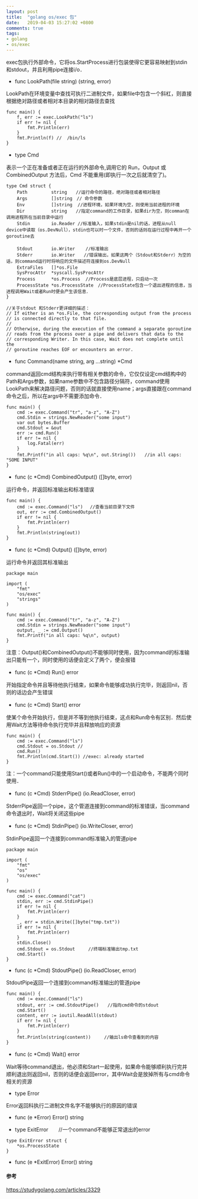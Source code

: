 ```yaml
---
layout: post
title:  "golang os/exec 包"
date:   2019-04-03 15:27:02 +0800
comments: true
tags:
- golang
- os/exec
---
```


exec包执行外部命令，它将os.StartProcess进行包装使得它更容易映射到stdin和stdout，并且利用pipe连接i/o．

- func LookPath(file string) (string, error) 

LookPath在环境变量中查找可执行二进制文件，如果file中包含一个斜杠，则直接根据绝对路径或者相对本目录的相对路径去查找

```
func main() {
	f, err := exec.LookPath("ls")
	if err != nil {
		fmt.Println(err)
	}
	fmt.Println(f) //  /bin/ls
}
```

- type Cmd　　　

表示一个正在准备或者正在运行的外部命令,调用它的 Run，Output 或 CombinedOutput 方法后，Cmd 不能重用(即执行一次之后就清空了)。

```
type Cmd struct {
	Path         string　　//运行命令的路径，绝对路径或者相对路径
	Args         []string　// 命令参数
	Env          []string  //进程环境，如果环境为空，则使用当前进程的环境
	Dir          string　　//指定command的工作目录，如果dir为空，则comman在调用进程所在当前目录中运行
	Stdin        io.Reader //标准输入，如果stdin是nil的话，进程从null device中读取（os.DevNull），stdin也可以时一个文件，否则的话则在运行过程中再开一个goroutine去
　　
	Stdout       io.Writer    //标准输出
	Stderr       io.Writer　　//错误输出，如果这两个（Stdout和Stderr）为空的话，则command运行时将响应的文件描述符连接到os.DevNull
	ExtraFiles   []*os.File 　　
	SysProcAttr  *syscall.SysProcAttr
	Process      *os.Process  //Process是底层进程，只启动一次
	ProcessState *os.ProcessState　//ProcessState包含一个退出进程的信息，当进程调用Wait或者Run时便会产生该信息．
}

//关于stdout 和Stderr更详细的描述：
// If either is an *os.File, the corresponding output from the process
// is connected directly to that file.
//
// Otherwise, during the execution of the command a separate goroutine
// reads from the process over a pipe and delivers that data to the
// corresponding Writer. In this case, Wait does not complete until the
// goroutine reaches EOF or encounters an error.

```

- func Command(name string, arg ...string) *Cmd　　　　

command返回cmd结构来执行带有相关参数的命令，它仅仅设定cmd结构中的Path和Args参数，如果name参数中不包含路径分隔符，command使用LookPath来解决路径问题，否则的话就直接使用name；args直接跟在command命令之后，所以在args中不需要添加命令．

```
func main() {
	cmd := exec.Command("tr", "a-z", "A-Z")
	cmd.Stdin = strings.NewReader("some input")
	var out bytes.Buffer
	cmd.Stdout = &out
	err := cmd.Run()
	if err != nil {
		log.Fatal(err)
	}
	fmt.Printf("in all caps: %q\n", out.String())　　//in all caps: "SOME INPUT"
}
```

- func (c *Cmd) CombinedOutput() ([]byte, error)　

运行命令，并返回标准输出和标准错误

```
func main() {
	cmd := exec.Command("ls") 　//查看当前目录下文件
	out, err := cmd.CombinedOutput()
	if err != nil {
		fmt.Println(err)
	}
	fmt.Println(string(out))
}
```

- func (c *Cmd) Output() ([]byte, error)　　　　　

运行命令并返回其标准输出

```
package main

import (
	"fmt"
	"os/exec"
	"strings"
)

func main() {
	cmd := exec.Command("tr", "a-z", "A-Z")
	cmd.Stdin = strings.NewReader("some input")
	output, _ := cmd.Output()
	fmt.Printf("in all caps: %q\n", output)
}
```

注意：Output()和CombinedOutput()不能够同时使用，因为command的标准输出只能有一个，同时使用的话便会定义了两个，便会报错

- func (c *Cmd) Run() error　　　　　　　　　　

开始指定命令并且等待他执行结束，如果命令能够成功执行完毕，则返回nil，否则的话边会产生错误

- func (c *Cmd) Start() error　　　　　　　　　　

使某个命令开始执行，但是并不等到他执行结束，这点和Run命令有区别．然后使用Wait方法等待命令执行完毕并且释放响应的资源

```
func main() {
	cmd := exec.Command("ls")
	cmd.Stdout = os.Stdout //
	cmd.Run()
	fmt.Println(cmd.Start()) //exec: already started
}
```

注：一个command只能使用Start()或者Run()中的一个启动命令，不能两个同时使用．

- func (c *Cmd) StderrPipe() (io.ReadCloser, error)　　

StderrPipe返回一个pipe，这个管道连接到command的标准错误，当command命令退出时，Wait将关闭这些pipe

- func (c *Cmd) StdinPipe() (io.WriteCloser, error)　　　

StdinPipe返回一个连接到command标准输入的管道pipe

```
package main

import (
	"fmt"
	"os"
	"os/exec"
)

func main() {
	cmd := exec.Command("cat")
	stdin, err := cmd.StdinPipe()
	if err != nil {
		fmt.Println(err)
	}
	_, err = stdin.Write([]byte("tmp.txt"))
	if err != nil {
		fmt.Println(err)
	}
	stdin.Close()
	cmd.Stdout = os.Stdout     //终端标准输出tmp.txt
	cmd.Start()
}
```

- func (c *Cmd) StdoutPipe() (io.ReadCloser, error)        

StdoutPipe返回一个连接到command标准输出的管道pipe

```
func main() {
	cmd := exec.Command("ls")
	stdout, err := cmd.StdoutPipe()　　//指向cmd命令的stdout
	cmd.Start()
	content, err := ioutil.ReadAll(stdout)
	if err != nil {
		fmt.Println(err)
	}
	fmt.Println(string(content))     //输出ls命令查看到的内容
}
```

- func (c *Cmd) Wait() error　　　　　　　　　　　　

Wait等待command退出，他必须和Start一起使用，如果命令能够顺利执行完并顺利退出则返回nil，否则的话便会返回error，其中Wait会是放掉所有与cmd命令相关的资源

- type Error    

Error返回科执行二进制文件名字不能够执行的原因的错误

- func (e *Error) Error() string

- type ExitError　　//一个command不能够正常退出的error

```
type ExitError struct {
    *os.ProcessState
}
```

- func (e *ExitError) Error() string


#### 参考
https://studygolang.com/articles/3329
